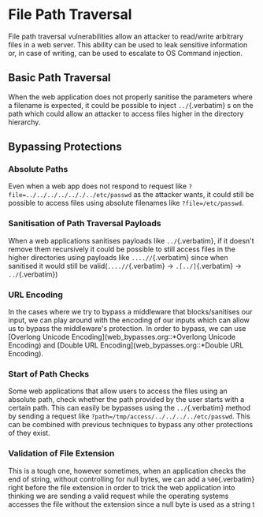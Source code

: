 # File Path Traversal

File path traversal vulnerabilities allow an attacker to read/write arbitrary files in a web server. This ability can be used to leak sensitive information or, in case of writing, can be used to escalate to OS Command injection.

## Basic Path Traversal

When the web application does not properly sanitise the parameters where a filename is expected, it could be possible to inject `../`{.verbatim} s on the path which could allow an attacker to access files higher in the directory hierarchy.

## Bypassing Protections

### Absolute Paths

Even when a web app does not respond to request like `?file=../../../../.././../etc/passwd` as the attacker wants, it could still be possible to access files using absolute filenames like `?file=/etc/passwd`.

### Sanitisation of Path Traversal Payloads

When a web applications sanitises payloads like `../`{.verbatim}, if it doesn\'t remove them recursively it could be possible to still access files in the higher directories using payloads like `....//`{.verbatim} since when sanitised it would still be valid(`....//`{.verbatim} -\> `.[../]`{.verbatim} -\> `../`{.verbatim})

### URL Encoding

In the cases where we try to bypass a middleware that blocks/sanitises our input, we can play around with the encoding of our inputs which can allow us to bypass the middleware\'s protection. In order to bypass, we can use [Overlong Unicode Encoding](web_bypasses.org::*Overlong Unicode Encoding) and [Double URL Encoding](web_bypasses.org::*Double URL Encoding).

### Start of Path Checks

Some web applications that allow users to access the files using an absolute path, check whether the path provided by the user starts with a certain path. This can easily be bypasses using the `../`{.verbatim} method by sending a request like `?path=/tmp/access/../../../../etc/passwd`. This can be combined with previous techniques to bypass any other protections of they exist.

### Validation of File Extension

This is a tough one, however sometimes, when an application checks the end of string, without controlling for null bytes, we can add a `%00`{.verbatim} right before the file extension in order to trick the web application into thinking we are sending a valid request while the operating systems accesses the file without the extension since a null byte is used as a string t
